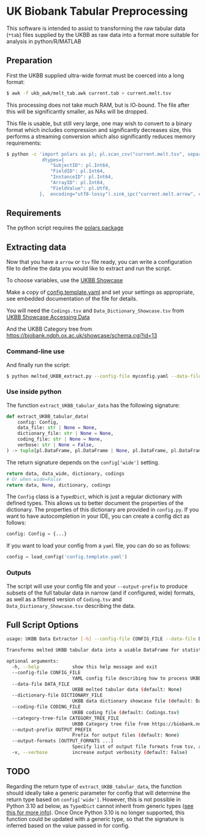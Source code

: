 # UK Biobank Tabular Preprocessing

This software is intended to assist to transforming the raw tabular data
(`*tab`) files supplied by the UKBB as raw data into a format more suitable
for analysis in python/R/MATLAB

## Preparation

First the UKBB supplied ultra-wide format must be coerced into a long format:

```sh
$ awk -f ukb_awk/melt_tab.awk current.tab > current.melt.tsv
```

This processing does not take much RAM, but is IO-bound. The file after this
will be significantly smaller, as NAs will be dropped.

This file is usable, but still very large, one may wish to convert to a
binary format which includes compression and significantly decreases size,
this performs a streaming conversion which also significantly reduces memory
requirements:

```sh
$ python -c 'import polars as pl; pl.scan_csv("current.melt.tsv", separator="\t",
             dtypes={
                "SubjectID": pl.Int64,
                "FieldID": pl.Int64,
                "InstanceID": pl.Int64,
                "ArrayID": pl.Int64,
                "FieldValue": pl.Utf8,
            },  encoding="utf8-lossy").sink_ipc("current.melt.arrow", compression="zstd")'
```
## Requirements

The python script requires the [polars package](https://github.com/pola-rs/polars)

## Extracting data

Now that you have a `arrow` or `tsv` file ready, you can write a configuration
file to define the data you would like to extract and run the script.

To choose variables, use the [UKBB Showcase](https://biobank.ndph.ox.ac.uk/showcase/)

Make a copy of [config.template.yaml](config.template.yaml) and set your settings
as appropriate, see embedded documentation of the file for details.

You will need the `Codings.tsv` and `Data_Dictionary_Showcase.tsv` from
[UKBB Showcase Accessing Data](https://biobank.ndph.ox.ac.uk/showcase/exinfo.cgi?src=AccessingData)

And the UKBB Category tree from https://biobank.ndph.ox.ac.uk/showcase/schema.cgi?id=13

### Command-line use

And finally run the script:
```sh
$ python melted_UKBB_extract.py --config-file myconfig.yaml --data-file current.melt.arrow --output-prefix mysubset_
```

### Use inside python

The function `extract_UKBB_tabular_data` has the following signature:

```python
def extract_UKBB_tabular_data(
    config: Config,
    data_file: str | None = None,
    dictionary_file: str | None = None,
    coding_file: str | None = None,
    verbose: str | None = False,
) -> tuple[pl.DataFrame, pl.DataFrame | None, pl.DataFrame, pl.DataFrame]:
```

The return signature depends on the `config['wide']` setting.

```python
return data, data_wide, dictionary, codings
# Or when wide=False
return data, None, dictionary, codings
```

The `Config` class is a `TypedDict`, which is just a regular dictionary with defined types. This allows us to better document the properties of the dictionary. The properties of this dictionary are provided in `config.py`. If you want to have autocompletion in your IDE, you can create a config dict as follows:

```python
config: Config = {...}
```

If you want to load your config from a `yaml` file, you can do so as follows:

```python
config = load_config('config.template.yaml')
```

### Outputs

The script will use your config file and your `--output-prefix` to produce subsets of the full tabular data
in narrow (and if configured, wide) formats, as well as a filtered version of `Coding.tsv`
and `Data_Dictionary_Showcase.tsv` describing the data.

## Full Script Options
```sh
usage: UKBB Data Extractor [-h] --config-file CONFIG_FILE --data-file DATA_FILE [--dictionary-file DICTIONARY_FILE] [--coding-file CODING_FILE] [--category-tree-file CATEGORY_TREE_FILE] --output-prefix OUTPUT_PREFIX [--output-formats [OUTPUT_FORMATS ...]] [-v]

Transforms melted UKBB tabular data into a usable DataFrame for statistical analysis

optional arguments:
  -h, --help            show this help message and exit
  --config-file CONFIG_FILE
                        YAML config file describing how to process UKBB table (default: None)
  --data-file DATA_FILE
                        UKBB melted tabular data (default: None)
  --dictionary-file DICTIONARY_FILE
                        UKBB data dictionary showcase file (default: Data_Dictionary_Showcase.tsv)
  --coding-file CODING_FILE
                        UKBB coding file (default: Codings.tsv)
  --category-tree-file CATEGORY_TREE_FILE
                        UKBB Category tree file from https://biobank.ndph.ox.ac.uk/showcase/schema.cgi?id=13 (default: 13.txt)
  --output-prefix OUTPUT_PREFIX
                        Prefix for output files (default: None)
  --output-formats [OUTPUT_FORMATS ...]
                        Specify list of output file formats from tsv, arrow/feather, parquet, csv (default: ['tsv', 'arrow'])
  -v, --verbose         increase output verbosity (default: False)
```

## TODO

Regarding the return type of `extract_UKBB_tabular_data`, the function should ideally take a generic parameter for config that will determine the return type based on `config['wide']`. However, this is not possible in Python 3.10 ad below, as `TypedDict` cannot inherit from generic types ([see this for more info](https://github.com/python/cpython/issues/89026#issuecomment-1116093221)). Once Once Python 3.10 is no longer supported, this function could be updated with a generic type, so that the signature is inferred based on the value passed in for config.

